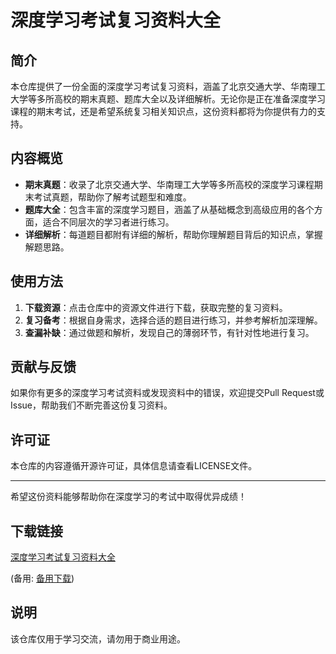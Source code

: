# 深度学习考试复习资料大全

## 简介
本仓库提供了一份全面的深度学习考试复习资料，涵盖了北京交通大学、华南理工大学等多所高校的期末真题、题库大全以及详细解析。无论你是正在准备深度学习课程的期末考试，还是希望系统复习相关知识点，这份资料都将为你提供有力的支持。

## 内容概览
- **期末真题**：收录了北京交通大学、华南理工大学等多所高校的深度学习课程期末考试真题，帮助你了解考试题型和难度。
- **题库大全**：包含丰富的深度学习题目，涵盖了从基础概念到高级应用的各个方面，适合不同层次的学习者进行练习。
- **详细解析**：每道题目都附有详细的解析，帮助你理解题目背后的知识点，掌握解题思路。

## 使用方法
1. **下载资源**：点击仓库中的资源文件进行下载，获取完整的复习资料。
2. **复习备考**：根据自身需求，选择合适的题目进行练习，并参考解析加深理解。
3. **查漏补缺**：通过做题和解析，发现自己的薄弱环节，有针对性地进行复习。

## 贡献与反馈
如果你有更多的深度学习考试资料或发现资料中的错误，欢迎提交Pull Request或Issue，帮助我们不断完善这份复习资料。

## 许可证
本仓库的内容遵循开源许可证，具体信息请查看LICENSE文件。

---

希望这份资料能够帮助你在深度学习的考试中取得优异成绩！

## 下载链接
[深度学习考试复习资料大全]() 

(备用: [备用下载](https://pan.baidu.com/s/1tBGP0AjRS1Q7yNvwEUSE-w?pwd=1234))

## 说明

该仓库仅用于学习交流，请勿用于商业用途。
